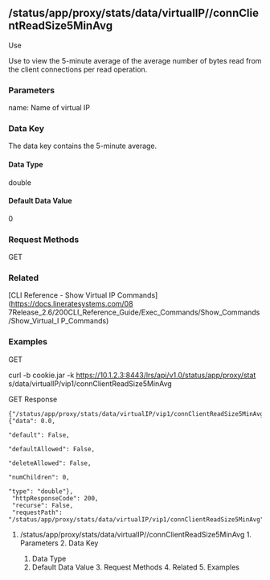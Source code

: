 ## /status/app/proxy/stats/data/virtualIP/<name>/connClientReadSize5MinAvg

Use

Use to view the 5-minute average of the average number of bytes read from the
client connections per read operation.

### Parameters

name: Name of virtual IP

### Data Key

The data key contains the 5-minute average.

#### Data Type

double

#### Default Data Value

0

### Request Methods

GET

### Related

[CLI Reference - Show Virtual IP Commands](https://docs.lineratesystems.com/08
7Release_2.6/200CLI_Reference_Guide/Exec_Commands/Show_Commands/Show_Virtual_I
P_Commands)

### Examples

GET

curl -b cookie.jar -k https://10.1.2.3:8443/lrs/api/v1.0/status/app/proxy/stat
s/data/virtualIP/vip1/connClientReadSize5MinAvg

GET Response

    
    
    {"/status/app/proxy/stats/data/virtualIP/vip1/connClientReadSize5MinAvg": {"data": 0.0,
                                                                                  "default": False,
                                                                                  "defaultAllowed": False,
                                                                                  "deleteAllowed": False,
                                                                                  "numChildren": 0,
                                                                                  "type": "double"},
     "httpResponseCode": 200,
     "recurse": False,
     "requestPath": "/status/app/proxy/stats/data/virtualIP/vip1/connClientReadSize5MinAvg"}
    

  1. /status/app/proxy/stats/data/virtualIP/<name>/connClientReadSize5MinAvg
    1. Parameters
    2. Data Key
      1. Data Type
      2. Default Data Value
    3. Request Methods
    4. Related
    5. Examples

